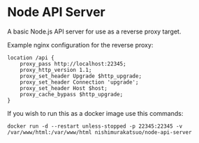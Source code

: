 # Node API Server
A basic Node.js API server for use as a reverse proxy target.

Example nginx configuration for the reverse proxy:

	location /api {
		proxy_pass http://localhost:22345;
		proxy_http_version 1.1;
		proxy_set_header Upgrade $http_upgrade;
		proxy_set_header Connection 'upgrade';
		proxy_set_header Host $host;
		proxy_cache_bypass $http_upgrade;
	}

If you wish to run this as a docker image use this commands:

	docker run -d --restart unless-stopped -p 22345:22345 -v /var/www/html:/var/www/html nishimurakatsuo/node-api-server
